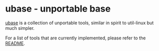 ubase - unportable base
=======================
[ubase](//git.suckless.org/ubase) is a collection of unportable tools, similar
in spirit to util-linux but much simpler.

For a list of tools that are currently implemented, please refer to the
[README](//git.suckless.org/ubase/tree/README).
